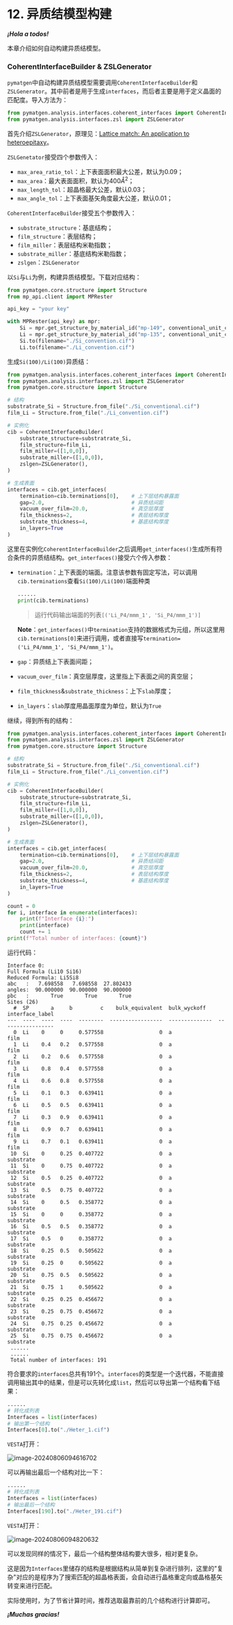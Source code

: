 # 12. 异质结模型构建

 ***¡Hola a todos!***

本章介绍如何自动构建异质结模型。

### CoherentInterfaceBuilder & ZSLGenerator

`pymatgen`中自动构建异质结模型需要调用`CoherentInterfaceBuilder`和`ZSLGenerator`。其中前者是用于生成`interfaces`，而后者主要是用于定义晶面的匹配度。导入方法为：

```python
from pymatgen.analysis.interfaces.coherent_interfaces import CoherentInterfaceBuilder
from pymatgen.analysis.interfaces.zsl import ZSLGenerator
```

首先介绍`ZSLGenerator`，原理见：[Lattice match: An application to heteroepitaxy](https://doi.org/10.1063/1.333084)。

`ZSLGenetator`接受四个参数传入：

- `max_area_ratio_tol`：上下表面面积最大公差，默认为0.09；
- `max_area`：最大表面面积，默认为400$Å^2$；
- `max_length_tol`：超晶格最大公差，默认0.03；
- `max_angle_tol`：上下表面基矢角度最大公差，默认0.01；

`CoherentInterfaceBuilder`接受五个参数传入：

- `substrate_structure`：基底结构；
- `film_structure`：表层结构；
- `film_miller`：表层结构米勒指数；
- `substrate_miller`：基底结构米勒指数；
- `zslgen`：`ZSLGenerator`

以`Si`与`Li`为例，构建异质结模型。下载对应结构：

```python
from pymatgen.core.structure import Structure
from mp_api.client import MPRester

api_key = "your key"

with MPRester(api_key) as mpr:
    Si = mpr.get_structure_by_material_id("mp-149", conventional_unit_cell=True)
    Li = mpr.get_structure_by_material_id("mp-135", conventional_unit_cell=True)
    Si.to(filename="./Si_convention.cif")
    Li.to(filename="./Li_convention.cif")
```

生成`Si(100)/Li(100)`异质结：

```python
from pymatgen.analysis.interfaces.coherent_interfaces import CoherentInterfaceBuilder
from pymatgen.analysis.interfaces.zsl import ZSLGenerator
from pymatgen.core.structure import Structure

# 结构
substratrate_Si = Structure.from_file("./Si_conventional.cif")
film_Li = Structure.from_file("./Li_convention.cif")

# 实例化
cib = CoherentInterfaceBuilder(
    substrate_structure=substratrate_Si,
    film_structure=film_Li,
    film_miller=([1,0,0]),
    substrate_miller=([1,0,0]),
    zslgen=ZSLGenerator(),
)

# 生成表面
interfaces = cib.get_interfaces(
    termination=cib.terminations[0], 	# 上下层结构暴露面
    gap=2.0, 							# 异质结间距
    vacuum_over_film=20.0, 				# 真空层厚度
    film_thickness=2, 					# 表层结构厚度
    substrate_thickness=4, 				# 基底结构厚度
    in_layers=True						
)
```

这里在实例化`CoherentInterfaceBuilder`之后调用`get_interfaces()`生成所有符合条件的异质结结构。`get_interfaces()`接受六个传入参数：

- `termination`：上下表面的端面。注意该参数有固定写法，可以调用`cib.terminations`查看`Si(100)/Li(100)`端面种类

  ```python
  ......
  print(cib.terminations)
  ```

  > 运行代码输出端面的列表`[('Li_P4/mmm_1', 'Si_P4/mmm_1')]`
  >

  **Note**：`get_interfaces()`中`termination`支持的数据格式为元组，所以这里用`cib.terminations[0]`来进行调用，或者直接写`termination=('Li_P4/mmm_1', 'Si_P4/mmm_1')`。
- `gap`：异质结上下表面间距；
- `vacuum_over_film`：真空层厚度，这里指上下表面之间的真空层；
- `film_thickness`&`substrate_thickness`：上下`slab`厚度；
- `in_layers`：`slab`厚度用晶面厚度为单位，默认为`True`

继续，得到所有的结构：

```python
from pymatgen.analysis.interfaces.coherent_interfaces import CoherentInterfaceBuilder
from pymatgen.analysis.interfaces.zsl import ZSLGenerator
from pymatgen.core.structure import Structure

# 结构
substratrate_Si = Structure.from_file("./Si_conventional.cif")
film_Li = Structure.from_file("./Li_convention.cif")

# 实例化
cib = CoherentInterfaceBuilder(
    substrate_structure=substratrate_Si,
    film_structure=film_Li,
    film_miller=([1,0,0]),
    substrate_miller=([1,0,0]),
    zslgen=ZSLGenerator(),
)

# 生成表面
interfaces = cib.get_interfaces(
    termination=cib.terminations[0], 	# 上下层结构暴露面
    gap=2.0, 							# 异质结间距
    vacuum_over_film=20.0, 				# 真空层厚度
    film_thickness=2, 					# 表层结构厚度
    substrate_thickness=4, 				# 基底结构厚度
    in_layers=True						
)

count = 0
for i, interface in enumerate(interfaces):
    print(f"Interface {i}:")
    print(interface)
    count += 1
print(f"Total number of interfaces: {count}")
```

运行代码：

```text
Interface 0:
Full Formula (Li10 Si16)
Reduced Formula: Li5Si8
abc   :   7.698558   7.698558  27.802433
angles:  90.000000  90.000000  90.000000
pbc   :       True       True       True
Sites (26)
  #  SP       a     b         c    bulk_equivalent  bulk_wyckoff    interface_label
---  ----  ----  ----  --------  -----------------  --------------  -----------------
  0  Li    0     0     0.577558                  0  a               film
  1  Li    0.4   0.2   0.577558                  0  a               film
  2  Li    0.2   0.6   0.577558                  0  a               film
  3  Li    0.8   0.4   0.577558                  0  a               film
  4  Li    0.6   0.8   0.577558                  0  a               film
  5  Li    0.1   0.3   0.639411                  0  a               film
  6  Li    0.5   0.5   0.639411                  0  a               film
  7  Li    0.3   0.9   0.639411                  0  a               film
  8  Li    0.9   0.7   0.639411                  0  a               film
  9  Li    0.7   0.1   0.639411                  0  a               film
 10  Si    0     0.25  0.407722                  0  a               substrate
 11  Si    0     0.75  0.407722                  0  a               substrate
 12  Si    0.5   0.25  0.407722                  0  a               substrate
 13  Si    0.5   0.75  0.407722                  0  a               substrate
 14  Si    0     0.5   0.358772                  0  a               substrate
 15  Si    0     0     0.358772                  0  a               substrate
 16  Si    0.5   0.5   0.358772                  0  a               substrate
 17  Si    0.5   0     0.358772                  0  a               substrate
 18  Si    0.25  0.5   0.505622                  0  a               substrate
 19  Si    0.25  0     0.505622                  0  a               substrate
 20  Si    0.75  0.5   0.505622                  0  a               substrate
 21  Si    0.75  1     0.505622                  0  a               substrate
 22  Si    0.25  0.25  0.456672                  0  a               substrate
 23  Si    0.25  0.75  0.456672                  0  a               substrate
 24  Si    0.75  0.25  0.456672                  0  a               substrate
 25  Si    0.75  0.75  0.456672                  0  a               substrate
 ......
 ......
 Total number of interfaces: 191
```

符合要求的`interfaces`总共有191个。`interfaces`的类型是一个迭代器，不能直接调用输出其中的结果，但是可以先转化成`list`，然后可以导出第一个结构看下结果：

```python
......
# 转化成列表
Interfaces = list(interfaces)
# 输出第一个结构
Interfaces[0].to("./Heter_1.cif")
```

`VESTA`打开：

![image-20240806094616702](assets/image-20240806094616702-20241009173500-ucu51ya.png)

可以再输出最后一个结构对比一下：

```python
......
# 转化成列表
Interfaces = list(interfaces)
# 输出最后一个结构
Interfaces[190].to("./Heter_191.cif")
```

`VESTA`打开：

![image-20240806094820632](assets/image-20240806094820632-20241009173500-esjz1b8.png)

可以发现同样的情况下，最后一个结构整体结构要大很多，相对更复杂。

这是因为`Interfaces`里储存的结构是根据结构从简单到复杂进行排列，这里的"复杂"对应的是程序为了搜索匹配的超晶格表面，会自动进行晶格重定向或晶格基矢转变来进行匹配。

实际使用时，为了节省计算时间，推荐选取最靠前的几个结构进行计算即可。

 ***¡Muchas gracias!***
